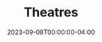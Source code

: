 ---
title: Theatres
description: "Professional, community and college theatre production companies in Jacksonville, Florida, and throughout Northeast Florida and Southeast Georgia."
date: 2023-09-08T00:00:00-04:00
---